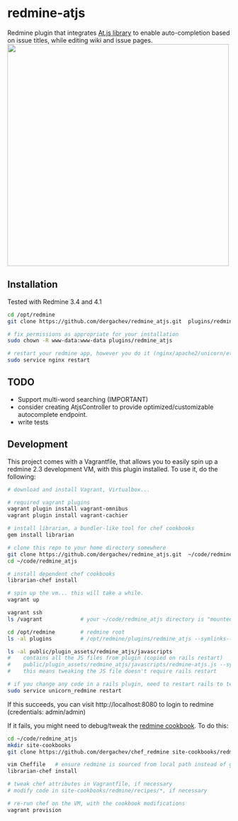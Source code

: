 # redmine-atjs

Redmine plugin that integrates [At.js library](http://ichord.github.io/At.js/) to enable auto-completion
based on issue titles, while editing wiki and issue pages.
<img src="https://raw.githubusercontent.com/dergachev/redmine_atjs/master/assets/images/redmine_atjs_demo.gif" width=500 />

## Installation

Tested with Redmine 3.4 and 4.1

```bash
cd /opt/redmine
git clone https://github.com/dergachev/redmine_atjs.git  plugins/redmine_atjs

# fix permissions as appropriate for your installation
sudo chown -R www-data:www-data plugins/redmine_atjs

# restart your redmine app, however you do it (nginx/apache2/unicorn/etc...)
sudo service nginx restart
```

## TODO

* Support multi-word searching (IMPORTANT)
* consider creating AtjsController to provide optimized/customizable autocomplete endpoint.
* write tests

## Development

This project comes with a Vagrantfile, that allows you to easily spin up a
redmine 2.3 development VM, with this plugin installed. To use it, do the following:

```bash
# download and install Vagrant, Virtualbox...

# required vagrant plugins
vagrant plugin install vagrant-omnibus
vagrant plugin install vagrant-cachier

# install librarian, a bundler-like tool for chef cookbooks
gem install librarian

# clone this repo to your home directory somewhere
git clone https://github.com/dergachev/redmine_atjs.git  ~/code/redmine_atjs
cd ~/code/redmine_atjs

# install dependent chef cookbooks
librarian-chef install

# spin up the vm... this will take a while.
vagrant up

vagrant ssh
ls /vagrant            # your ~/code/redmine_atjs directory is "mounted" by Virtualbox here

cd /opt/redmine        # redmine root
ls -al plugins         # /opt/redmine/plugins/redmine_atjs --symlinks--> /vagrant/

ls -al public/plugin_assets/redmine_atjs/javascripts      
#    contains all the JS files from plugin (copied on rails restart)
#    public/plugin_assets/redmine_atjs/javascripts/redmine-atjs.js --symlinks--> /vagrant/assets/javascripts/redmine-atjs.js
#    this means tweaking the JS file doesn't require rails restart

# if you change any code in a rails plugin, need to restart rails to test it (even in RAILS_ENV=development)
sudo service unicorn_redmine restart
```

If this succeeds, you can visit http://localhost:8080 to login to redmine (credentials: admin/admin)

If it fails, you might need to debug/tweak the [redmine cookbook](https://github.com/dergachev/chef_redmine).
To do this:

```bash
cd ~/code/redmine_atjs
mkdir site-cookbooks
git clone https://github.com/dergachev/chef_redmine site-cookbooks/redmine

vim Cheffile   # ensure redmine is sourced from local path instead of git url
librarian-chef install

# tweak chef attributes in Vagrantfile, if necessary
# modify code in site-cookbooks/redmine/recipes/*, if necessary

# re-run chef on the VM, with the cookbook modifications
vagrant provision
```
